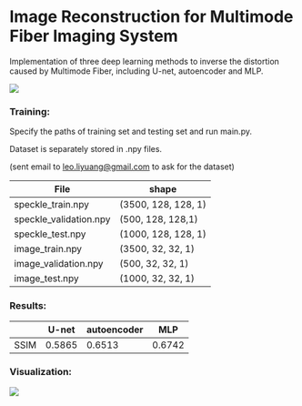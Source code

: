 # Image Reconstruction for Multimode Fiber Imaging System

Implementation of three deep learning methods to inverse the distortion caused by Multimode Fiber, including U-net, autoencoder and MLP.

![](D:\github\Image-Reconstruction-for-Multimode-Fiber-Imaging-System\assets\problem.jpg)



### Training:

Specify the paths of training set and testing set and run main.py.

Dataset is separately stored in .npy files.

(sent email to leo.liyuang@gmail.com to ask for the dataset)

| File                   | shape               |
| ---------------------- | ------------------- |
| speckle_train.npy      | (3500, 128, 128, 1) |
| speckle_validation.npy | (500, 128, 128,1)   |
| speckle_test.npy       | (1000, 128, 128, 1) |
| image_train.npy        | (3500, 32, 32, 1)   |
| image_validation.npy   | (500, 32, 32, 1)    |
| image_test.npy         | (1000, 32, 32, 1)   |



### Results:

|      | U-net  | autoencoder | MLP    |
| ---- | ------ | ----------- | ------ |
| SSIM | 0.5865 | 0.6513      | 0.6742 |



### Visualization:

![](D:\github\Image-Reconstruction-for-Multimode-Fiber-Imaging-System\assets\visualization.jpg)

